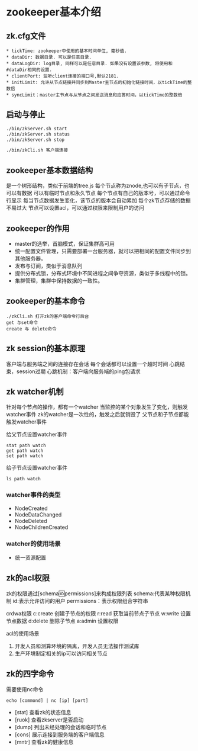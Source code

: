 # zookeeper基本介绍

## zk.cfg文件

```
* tickTime: zookeeper中使用的基本时间单位, 毫秒值.
* dataDir: 数据目录. 可以是任意目录.
* dataLogDir: log目录, 同样可以是任意目录. 如果没有设置该参数, 将使用和#dataDir相同的设置.
* clientPort: 监听client连接的端口号,默认2181.
* initLimit: 允许从节点链接并同步到Master主节点的初始化链接时间，以tickTime的整数倍
* syncLimit：master主节点与从节点之间发送消息和应答时间，以tickTime的整数倍
```

## 启动与停止
``` bash
./bin/zkServer.sh start
./bin/zkServer.sh status
./bin/zkServer.sh stop

./bin/zkCli.sh 客户端连接
```

## zookeeper基本数据结构
是一个树形结构，类似于前端的tree.js
每个节点称为znode,也可以有子节点，也可以有数据
可以有临时节点和永久节点
每个节点有自己的版本号，可以通过命令行显示
每当节点数据发生变化，该节点的版本会自动累加
每个zk节点存储的数据不易过大
节点可以设置acl，可以通过权限来限制用户的访问

## zookeeper的作用
* master的选举，首脑模式，保证集群高可用
* 统一配置文件管理，只需要部署一台服务器，就可以把相同的配置文件同步到其他服务器。
* 发布与订阅，类似于消息队列
* 提供分布式锁，分布式环境中不同进程之间争夺资源，类似于多线程中的锁。
* 集群管理，集群中保持数据的一致性。

## zookeeper的基本命令
```
./zkCli.sh 打开zk的客户端命令行后台
get 与set命令
create 与 delete命令

```

## zk session的基本原理
客户端与服务端之间的连接存在会话
每个会话都可以设置一个超时时间
心跳结束，session过期
心跳机制：客户端向服务端的ping包请求

## zk watcher机制
针对每个节点的操作，都有一个watcher
当监控的某个对象发生了变化，则触发watcher事件
zk的watcher是一次性的，触发之后就销毁了
父节点和子节点都能触发watcher事件

给父节点设置watcher事件
```
stat path watch
get path watch
set path watch
```

给子节点设置watcher事件
```
ls path watch
```

### watcher事件的类型
* NodeCreated
* NodeDataChanged
* NodeDeleted
* NodeChildrenCreated

### watcher的使用场景
* 统一资源配置


## zk的acl权限

zk的权限通过[schema:id:permissions]来构成权限列表
schema:代表某种权限机制
id:表示允许访问的用户
permissions：表示权限组合字符串

crdwa权限
c:create 创建子节点的权限
r:read 获取当前节点子节点
w:write 设置节点数据
d:delete 删除子节点
a:admin 设置权限

acl的使用场景
1. 开发人员和测算环境的隔离，开发人员无法操作测试库
2. 生产环境制定相关的ip可以访问相关节点

## zk的四字命令
需要使用nc命令
```
echo [commond] | nc [ip] [port]
```

* [stat] 查看zk的状态信息
* [ruok] 查看zkserver是否启动
* [dump] 列出未经处理的会话和临时节点
* [cons] 展示连接到服务端的客户端信息
* [mntr] 查看zk的健康信息